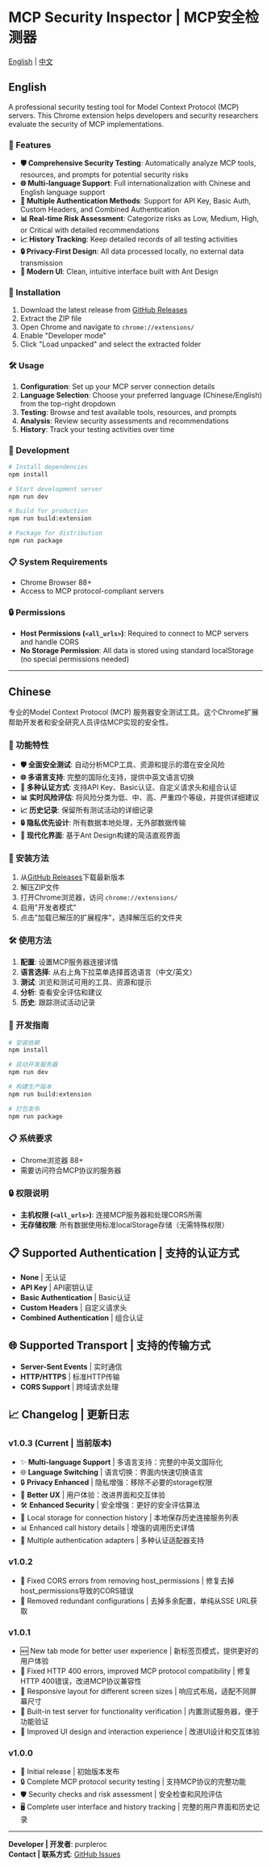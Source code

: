 # MCP Security Inspector | MCP安全检测器

[English](#english) | [中文](#chinese)

## English

A professional security testing tool for Model Context Protocol (MCP) servers. This Chrome extension helps developers and security researchers evaluate the security of MCP implementations.

### 🌟 Features

- **🛡️ Comprehensive Security Testing**: Automatically analyze MCP tools, resources, and prompts for potential security risks
- **🌐 Multi-language Support**: Full internationalization with Chinese and English language support
- **🔧 Multiple Authentication Methods**: Support for API Key, Basic Auth, Custom Headers, and Combined Authentication
- **📊 Real-time Risk Assessment**: Categorize risks as Low, Medium, High, or Critical with detailed recommendations
- **📈 History Tracking**: Keep detailed records of all testing activities
- **🔒 Privacy-First Design**: All data processed locally, no external data transmission
- **🎨 Modern UI**: Clean, intuitive interface built with Ant Design

### 🚀 Installation

1. Download the latest release from [GitHub Releases](https://github.com/purpleroc/mcp-security-inspector/releases)
2. Extract the ZIP file
3. Open Chrome and navigate to `chrome://extensions/`
4. Enable "Developer mode"
5. Click "Load unpacked" and select the extracted folder

### 🛠️ Usage

1. **Configuration**: Set up your MCP server connection details
2. **Language Selection**: Choose your preferred language (Chinese/English) from the top-right dropdown
3. **Testing**: Browse and test available tools, resources, and prompts
4. **Analysis**: Review security assessments and recommendations
5. **History**: Track your testing activities over time

### 🔧 Development

   ```bash
# Install dependencies
   npm install

# Start development server
npm run dev

# Build for production
   npm run build:extension

# Package for distribution
npm run package
```

### 📋 System Requirements

- Chrome Browser 88+
- Access to MCP protocol-compliant servers

### 🔒 Permissions

- **Host Permissions (`<all_urls>`)**: Required to connect to MCP servers and handle CORS
- **No Storage Permission**: All data is stored using standard localStorage (no special permissions needed)

---

## Chinese

专业的Model Context Protocol (MCP) 服务器安全测试工具。这个Chrome扩展帮助开发者和安全研究人员评估MCP实现的安全性。

### 🌟 功能特性

- **🛡️ 全面安全测试**: 自动分析MCP工具、资源和提示的潜在安全风险
- **🌐 多语言支持**: 完整的国际化支持，提供中英文语言切换
- **🔧 多种认证方式**: 支持API Key、Basic认证、自定义请求头和组合认证
- **📊 实时风险评估**: 将风险分类为低、中、高、严重四个等级，并提供详细建议
- **📈 历史记录**: 保留所有测试活动的详细记录
- **🔒 隐私优先设计**: 所有数据本地处理，无外部数据传输
- **🎨 现代化界面**: 基于Ant Design构建的简洁直观界面

### 🚀 安装方法

1. 从[GitHub Releases](https://github.com/purpleroc/mcp-security-inspector/releases)下载最新版本
2. 解压ZIP文件
3. 打开Chrome浏览器，访问 `chrome://extensions/`
4. 启用"开发者模式"
5. 点击"加载已解压的扩展程序"，选择解压后的文件夹

### 🛠️ 使用方法

1. **配置**: 设置MCP服务器连接详情
2. **语言选择**: 从右上角下拉菜单选择首选语言（中文/英文）
3. **测试**: 浏览和测试可用的工具、资源和提示
4. **分析**: 查看安全评估和建议
5. **历史**: 跟踪测试活动记录

### 🔧 开发指南

```bash
# 安装依赖
npm install

# 启动开发服务器
npm run dev

# 构建生产版本
npm run build:extension

# 打包发布
npm run package
```

### 📋 系统要求

- Chrome浏览器 88+
- 需要访问符合MCP协议的服务器

### 🔒 权限说明

- **主机权限 (`<all_urls>`)**: 连接MCP服务器和处理CORS所需
- **无存储权限**: 所有数据使用标准localStorage存储（无需特殊权限）

## 📋 Supported Authentication | 支持的认证方式

- **None** | 无认证
- **API Key** | API密钥认证
- **Basic Authentication** | Basic认证
- **Custom Headers** | 自定义请求头
- **Combined Authentication** | 组合认证

## 🌐 Supported Transport | 支持的传输方式

- **Server-Sent Events** | 实时通信
- **HTTP/HTTPS** | 标准HTTP传输
- **CORS Support** | 跨域请求处理

## 📈 Changelog | 更新日志

### v1.0.3 (Current | 当前版本)
- ✨ **Multi-language Support** | 多语言支持：完整的中英文国际化
- 🌐 **Language Switching** | 语言切换：界面内快速切换语言
- 🔒 **Privacy Enhanced** | 隐私增强：移除不必要的storage权限
- 📱 **Better UX** | 用户体验：改进界面和交互体验
- 🛠️ **Enhanced Security** | 安全增强：更好的安全评估算法
- 💾 Local storage for connection history | 本地保存历史连接服务列表
- 📊 Enhanced call history details | 增强的调用历史详情
- 🔐 Multiple authentication adapters | 多种认证适配器支持

### v1.0.2
- 🔧 Fixed CORS errors from removing host_permissions | 修复去掉host_permissions导致的CORS错误
- 🧹 Removed redundant configurations | 去掉多余配置，单纯从SSE URL获取

### v1.0.1
- 🆕 New tab mode for better user experience | 新标签页模式，提供更好的用户体验
- 🔧 Fixed HTTP 400 errors, improved MCP protocol compatibility | 修复HTTP 400错误，改进MCP协议兼容性
- 📱 Responsive layout for different screen sizes | 响应式布局，适配不同屏幕尺寸
- 🧪 Built-in test server for functionality verification | 内置测试服务器，便于功能验证
- 🎨 Improved UI design and interaction experience | 改进UI设计和交互体验

### v1.0.0
- 🎉 Initial release | 初始版本发布
- 🔒 Complete MCP protocol security testing | 支持MCP协议的完整功能
- 🛡️ Security checks and risk assessment | 安全检查和风险评估
- 🖥️ Complete user interface and history tracking | 完整的用户界面和历史记录

---

**Developer | 开发者**: purpleroc  
**Contact | 联系方式**: [GitHub Issues](https://github.com/purpleroc/mcp-security-inspector/issues) 